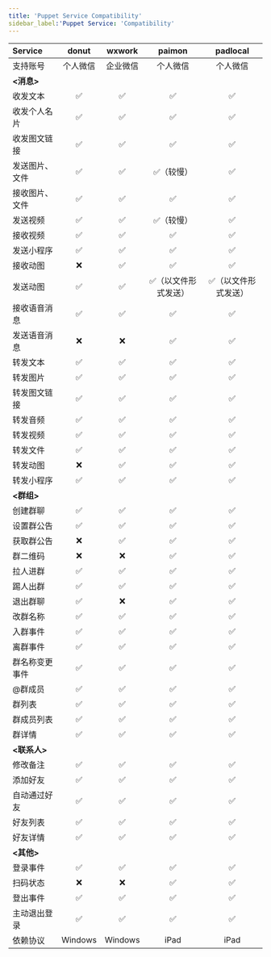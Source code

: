 ```yaml
---
title: 'Puppet Service Compatibility'
sidebar_label:'Puppet Service: 'Compatibility'
---
```

Service|donut|wxwork|paimon|padlocal
:---|:---:|:---:|:---:|:---:
支持账号|个人微信|企业微信|个人微信|个人微信
**<消息>**|
收发文本|✅|✅|✅|✅
收发个人名片|✅|✅|✅|✅
收发图文链接|✅|✅|✅|✅
发送图片、文件|✅|✅|✅（较慢）|✅
接收图片、文件|✅|✅|✅|✅
发送视频|✅|✅|✅（较慢）|✅
接收视频|✅|✅|✅|✅
发送小程序|✅|✅|✅|✅
接收动图|❌|✅|✅|✅
发送动图|✅|✅|✅（以文件形式发送）|✅（以文件形式发送）
接收语音消息|✅|✅|✅|✅
发送语音消息|❌|❌|✅|✅
转发文本|✅|✅|✅|✅
转发图片|✅|✅|✅|✅
转发图文链接|✅|✅|✅|✅
转发音频|✅|✅|✅|✅
转发视频|✅|✅|✅|✅
转发文件|✅|✅|✅|✅
转发动图|❌|✅|✅|✅
转发小程序|✅|✅|✅|✅
**<群组>**|
创建群聊|✅|✅|✅|✅
设置群公告|✅|✅|✅|✅
获取群公告|❌|✅|✅|✅
群二维码|❌|❌|✅|✅
拉人进群|✅|✅|✅|✅
踢人出群|✅|✅|✅|✅
退出群聊|✅|❌|✅|✅
改群名称|✅|✅|✅|✅
入群事件|✅|✅|✅|✅
离群事件|✅|✅|✅|✅
群名称变更事件|✅|✅|✅|✅
@群成员|✅|✅|✅|✅
群列表|✅|✅|✅|✅
群成员列表|✅|✅|✅|✅
群详情|✅|✅|✅|✅
**<联系人>**|
修改备注|✅|✅|✅|✅
添加好友|✅|✅|✅|✅
自动通过好友|✅|✅|✅|✅
好友列表|✅|✅|✅|✅
好友详情|✅|✅|✅|✅
**<其他>**|
登录事件|✅|✅|✅|✅
扫码状态|❌|❌|✅|✅
登出事件|✅|✅|✅|✅
主动退出登录|✅|✅|✅|✅
依赖协议|Windows|Windows|iPad|iPad
